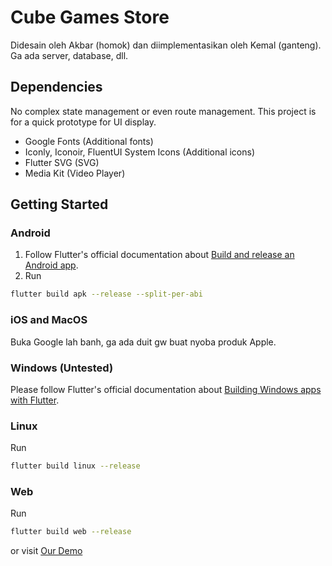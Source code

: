 # Cube Games Store
Didesain oleh Akbar (homok) dan diimplementasikan oleh Kemal (ganteng). Ga ada server, database, dll.

## Dependencies
No complex state management or even route management. This project is for a quick prototype for UI display.
- Google Fonts (Additional fonts)
- Iconly, Iconoir, FluentUI System Icons (Additional icons)
- Flutter SVG (SVG)
- Media Kit (Video Player)

## Getting Started

### Android
1. Follow Flutter's official documentation about [Build and release an Android app](https://docs.flutter.dev/deployment/android).
2. Run
```sh
flutter build apk --release --split-per-abi
```

### iOS and MacOS
Buka Google lah banh, ga ada duit gw buat nyoba produk Apple.

### Windows (Untested)
Please follow Flutter's official documentation about [Building Windows apps with Flutter](https://docs.flutter.dev/platform-integration/windows/building).

### Linux
Run
```sh
flutter build linux --release
```

### Web
Run
```sh
flutter build web --release
```
or visit [Our Demo](https://cubegamesstore.deno.dev)